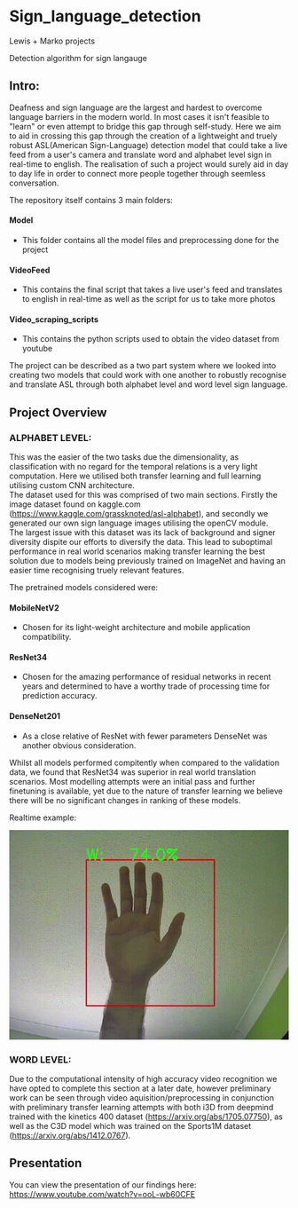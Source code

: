 # Sign_language_detection
Lewis + Marko projects

Detection algorithm for sign langauge

## Intro:
Deafness and sign language are the largest and hardest to overcome language barriers in the modern world. In most cases it isn't feasible to "learn" or even attempt to bridge this gap through self-study. Here we aim to aid in crossing this gap through the creation of a lightweight and truely robust ASL(American Sign-Language) detection model that could take a live feed from a user's camera and translate word and alphabet level sign in real-time to english. The realisation of such a project would surely aid in day to day life in order to connect more people together through seemless conversation.

The repository itself contains 3 main folders:

#### Model 
- This folder contains all the model files and preprocessing done for the project

#### VideoFeed 
- This contains the final script that takes a live user's feed and translates to english in real-time as well as the script for us to take more photos

#### Video_scraping_scripts 
- This contains the python scripts used to obtain the video dataset from youtube

The project can be described as a two part system where we looked into creating two models that could work with one another to robustly recognise and translate ASL through both alphabet level and word level sign language.

## Project Overview

### ALPHABET LEVEL:

This was the easier of the two tasks due the dimensionality, as classification with no regard for the temporal relations is a very light computation. Here we utilised both transfer learning and full learning utilising custom CNN architecture.  
The dataset used for this was comprised of two main sections. Firstly the image dataset found on kaggle.com (https://www.kaggle.com/grassknoted/asl-alphabet), and secondly we generated our own sign language images utilising the openCV module.  
The largest issue with this dataset was its lack of background and signer diversity dispite our efforts to diversify the data. This lead to suboptimal performance in real world scenarios making transfer learning the best solution due to models being previously trained on ImageNet and having an easier time recognising truely relevant features. 

The pretrained models considered were: 

#### MobileNetV2 
- Chosen for its light-weight architecture and mobile application compatibility.

#### ResNet34 
- Chosen for the amazing performance of residual networks in recent years and determined to have a worthy trade of processing time for prediction accuracy. 

#### DenseNet201 
- As a close relative of ResNet with fewer parameters DenseNet was another obvious consideration.

Whilst all models performed compitently when compared to the validation data, we found that ResNet34 was superior in real world translation scenarios. Most modelling attempts were an initial pass and further finetuning is available, yet due to the nature of transfer learning we believe there will be no significant changes in ranking of these models.

Realtime example:

![alt text](https://github.com/MarkoLewis-Projects/Sign_language_detection/blob/main/hand_detection_clipped.gif "Resnet34 detection")

### WORD LEVEL:

Due to the computational intensity of high accuracy video recognition we have opted to complete this section at a later date, however preliminary work can be seen through video aquisition/preprocessing in conjunction with preliminary transfer learning attempts with both i3D from deepmind trained with the kinetics 400 dataset (https://arxiv.org/abs/1705.07750), as well as the C3D model which was trained on the Sports1M dataset (https://arxiv.org/abs/1412.0767).

## Presentation

You can view the presentation of our findings here: https://www.youtube.com/watch?v=ooL-wb60CFE
